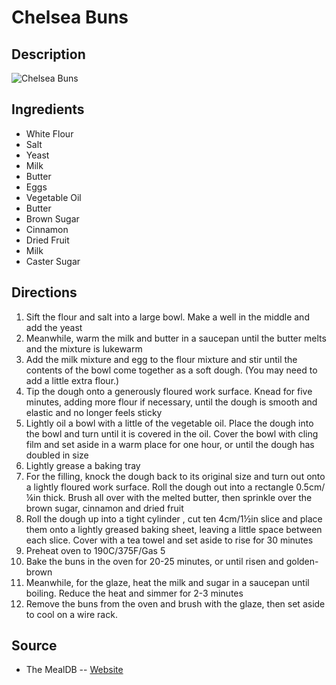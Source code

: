 # Chelsea Buns

## Description
![Chelsea Buns](https://www.themealdb.com/images/media/meals/vqpwrv1511723001.jpg "Chelsea Buns")

## Ingredients
- White Flour
- Salt
- Yeast
- Milk
- Butter
- Eggs
- Vegetable Oil
- Butter
- Brown Sugar
- Cinnamon
- Dried Fruit
- Milk
- Caster Sugar

## Directions
1. Sift the flour and salt into a large bowl. Make a well in the middle and add the yeast
2. Meanwhile, warm the milk and butter in a saucepan until the butter melts and the mixture is lukewarm
3. Add the milk mixture and egg to the flour mixture and stir until the contents of the bowl come together as a soft dough. (You may need to add a little extra flour.)
4. Tip the dough onto a generously floured work surface. Knead for five minutes, adding more flour if necessary, until the dough is smooth and elastic and no longer feels sticky
5. Lightly oil a bowl with a little of the vegetable oil. Place the dough into the bowl and turn until it is covered in the oil. Cover the bowl with cling film and set aside in a warm place for one hour, or until the dough has doubled in size
6. Lightly grease a baking tray
7. For the filling, knock the dough back to its original size and turn out onto a lightly floured work surface. Roll the dough out into a rectangle 0.5cm/¼in thick. Brush all over with the melted butter, then sprinkle over the brown sugar, cinnamon and dried fruit
8. Roll the dough up into a tight cylinder , cut ten 4cm/1½in slice and place them onto a lightly greased baking sheet, leaving a little space between each slice. Cover with a tea towel and set aside to rise for 30 minutes
9. Preheat oven to 190C/375F/Gas 5
10. Bake the buns in the oven for 20-25 minutes, or until risen and golden-brown
11. Meanwhile, for the glaze, heat the milk and sugar in a saucepan until boiling. Reduce the heat and simmer for 2-3 minutes
12. Remove the buns from the oven and brush with the glaze, then set aside to cool on a wire rack.

## Source

- The MealDB -- [Website](https://themealdb.com/)
